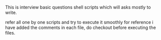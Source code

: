 This is interview basic questions shell scripts which will asks mostly to write.

refer all one by one scripts and try to execute it smoothly
for reference i have added the comments in each file, do checkout before executing the files.
